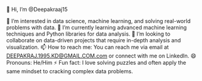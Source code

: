 👋 Hi, I’m @Deepakraaj15

👀 I’m interested in data science, machine learning, and solving real-world problems with data.
🌱 I’m currently learning advanced machine learning techniques and Python libraries for data analysis.
💞️ I’m looking to collaborate on data-driven projects that require in-depth analysis and visualization.
📫 How to reach me: You can reach me via email at DEEPAKRAJ.1995.KD@GMAIL.COM.com or connect with me on LinkedIn.
😄 Pronouns: He/Him
⚡ Fun fact: I love solving puzzles and often apply the same mindset to cracking complex data problems.

<!---
Deepakraaj15/Deepakraaj15 is a ✨ special ✨ repository because its `README.md` (this file) appears on your GitHub profile.
You can click the Preview link to take a look at your changes.
--->
